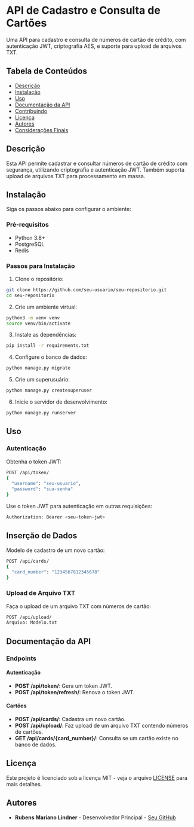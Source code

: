 # API de Cadastro e Consulta de Cartões

Uma API para cadastro e consulta de números de cartão de crédito, com autenticação JWT, criptografia AES, e suporte para upload de arquivos TXT.

## Tabela de Conteúdos
- [Descrição](#descrição)
- [Instalação](#instalação)
- [Uso](#uso)
- [Documentação da API](#documentação-da-api)
- [Contribuindo](#contribuindo)
- [Licença](#licença)
- [Autores](#autores)
- [Considerações Finais](#considerações-finais)

## Descrição
Esta API permite cadastrar e consultar números de cartão de crédito com segurança, utilizando criptografia e autenticação JWT. Também suporta upload de arquivos TXT para processamento em massa.

## Instalação
Siga os passos abaixo para configurar o ambiente:

### Pré-requisitos
- Python 3.8+
- PostgreSQL
- Redis

### Passos para Instalação

1. Clone o repositório:
```bash
git clone https://github.com/seu-usuario/seu-repositorio.git
cd seu-repositorio
```
2. Crie um ambiente virtual:
```bash
python3 -m venv venv
source venv/bin/activate
```
3. Instale as dependências:
```bash
pip install -r requirements.txt
```
4. Configure o banco de dados:
```bash
python manage.py migrate
```
5. Crie um superusuário:
```bash
python manage.py createsuperuser
```
6. Inicie o servidor de desenvolvimento:
```bash
python manage.py runserver
```


## Uso
### Autenticação
Obtenha o token JWT:
```bash
POST /api/token/
{
  "username": "seu-usuario",
  "password": "sua-senha"
}
```
Use o token JWT para autenticação em outras requisições:
```bash
Authorization: Bearer <seu-token-jwt>
```

## Inserção de Dados
Modelo de cadastro de um novo cartão:
```bash
POST /api/cards/
{
  "card_number": "1234567812345678"
}
```

### Upload de Arquivo TXT
Faça o upload de um arquivo TXT com números de cartão:
```bash
POST /api/upload/
Arquivo: Modelo.txt
```

## Documentação da API

### Endpoints

#### Autenticação
- **POST /api/token/**: Gera um token JWT.
- **POST /api/token/refresh/**: Renova o token JWT.

#### Cartões
- **POST /api/cards/**: Cadastra um novo cartão.
- **POST /api/upload/**: Faz upload de um arquivo TXT contendo números de cartões.
- **GET /api/cards/{card_number}/**: Consulta se um cartão existe no banco de dados.

## Licença
Este projeto é licenciado sob a licença MIT - veja o arquivo [LICENSE](LICENSE) para mais detalhes.

## Autores
- **Rubens Mariano Lindner** - Desenvolvedor Principal - [Seu GitHub](https://github.com/rubens-mariano)




